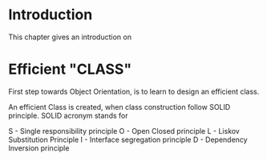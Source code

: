 # Introduction

This chapter gives an introduction on

# Efficient "CLASS"

First step towards Object Orientation, is to learn to design an efficient class.

An efficient Class is created, when class construction follow SOLID principle. SOLID acronym stands for

 S - Single responsibility principle
 O - Open Closed principle
 L - Liskov Substitution Principle
 I - Interface segregation principle
 D - Dependency Inversion principle
